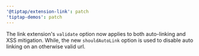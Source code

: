 ```yaml
---
'@tiptap/extension-link': patch
'tiptap-demos': patch
---
```


The link extension's `validate` option now applies to both auto-linking and XSS mitigation. While, the new `shouldAutoLink` option is used to disable auto linking on an otherwise valid url.
